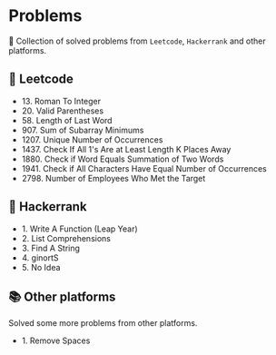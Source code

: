 # Problems

🧩 Collection of solved problems from `Leetcode`, `Hackerrank` and other platforms.

## 🔢 Leetcode

- 13\. Roman To Integer
- 20\. Valid Parentheses
- 58\. Length of Last Word
- 907\. Sum of Subarray Minimums
- 1207\. Unique Number of Occurrences
- 1437\. Check If All 1's Are at Least Length K Places Away
- 1880\. Check if Word Equals Summation of Two Words
- 1941\. Check if All Characters Have Equal Number of Occurrences
- 2798\. Number of Employees Who Met the Target

## 🧮 Hackerrank

- 1\. Write A Function (Leap Year)
- 2\. List Comprehensions
- 3\. Find A String
- 4\. ginortS
- 5\. No Idea

## 📚 Other platforms

Solved some more problems from other platforms.

- 1\. Remove Spaces
